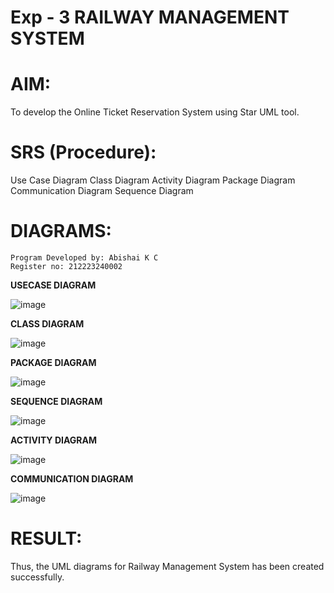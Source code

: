 # Exp - 3 RAILWAY MANAGEMENT SYSTEM

# AIM:
To develop the Online Ticket Reservation System using Star UML tool.
# SRS (Procedure):
Use Case Diagram Class Diagram Activity Diagram Package Diagram Communication Diagram Sequence Diagram
# DIAGRAMS:
```
Program Developed by: Abishai K C
Register no: 212223240002
```
**USECASE DIAGRAM**

![image](https://github.com/user-attachments/assets/c051d05e-fc66-4813-98e3-505c4dabfcb5)

**CLASS DIAGRAM**

![image](https://github.com/user-attachments/assets/f9042280-112b-44b7-b305-148bd33dbbe7)

**PACKAGE DIAGRAM**

![image](https://github.com/user-attachments/assets/d5c63b60-1bca-42f9-a0d4-476beea93ce0)

**SEQUENCE DIAGRAM**

![image](https://github.com/user-attachments/assets/5191f429-c31f-42b4-83f9-ab85fafb3ee6)

**ACTIVITY DIAGRAM**

![image](https://github.com/user-attachments/assets/1d7b1129-e4bb-4357-b85f-6fac0126c524)

**COMMUNICATION DIAGRAM**

![image](https://github.com/user-attachments/assets/b2c1d6c1-e139-4116-88de-61cf295a7677)

# RESULT:
Thus, the UML diagrams for Railway Management System has been created successfully.
